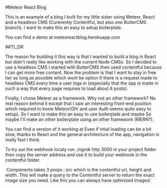 #Meteor React Blog

This is an example of a blog I built for my little sister using Meteor, React and a headless CMS (Curerently Contentful, but also one ButterCMS branch). I want to make this an easy to setup boilerplate. 

You can find a demo at meteoreactblog.herokuapp.com

##TL;DR

The reason for building it this way is that I wanted to build a blog in React but didn't really like working with the current Node CMSs. So I decided to use a headless CMS I started with ButterCMS then used contentful because I can get more free content. Now the problem is that I want to stay in free tier as long as possible which wont be option if there is a request made to headless CMS every time a user logs in (especially that the app is made in such a way that every page requires to load about 6 posts). 

Finally, I chose Meteor as a framework. Why not an other framework? No real reason behind it except that I saw an interesting front-end position which required to know Meteor(Oh! and user Auth seems quite easy to setup). So I want to make this an easy to use boilerplate and maybe  So maybe I'll make an other boilerplate using an other framework (MERN?).

You can find a version of it working at 
Even if intial loading can be a bit slow, thanks to React and the general architecture of the app, navigation is really fast I think. 


To try out the webhook localy run ./ngrok http 3000 in your project folder then copy the server address and use it to build your webhook in the contentful folder. 

<Image> Components takes 3 props : src which is the contentful url, height and width. This will make a query to the Contentful server to return the exact image size you need. Like this you can always have optimized images!

